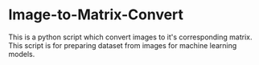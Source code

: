 # Image-to-Matrix-Convert
This is a python script which convert images to it's corresponding matrix. This script is for preparing dataset from images for  machine learning models.
